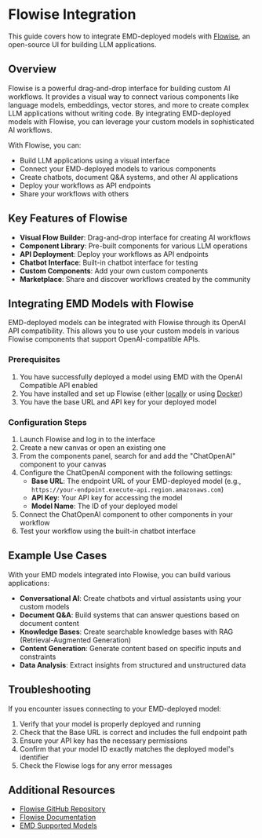 # Flowise Integration

This guide covers how to integrate EMD-deployed models with [Flowise](https://github.com/FlowiseAI/Flowise), an open-source UI for building LLM applications.

## Overview

Flowise is a powerful drag-and-drop interface for building custom AI workflows. It provides a visual way to connect various components like language models, embeddings, vector stores, and more to create complex LLM applications without writing code. By integrating EMD-deployed models with Flowise, you can leverage your custom models in sophisticated AI workflows.

With Flowise, you can:
- Build LLM applications using a visual interface
- Connect your EMD-deployed models to various components
- Create chatbots, document Q&A systems, and other AI applications
- Deploy your workflows as API endpoints
- Share your workflows with others

## Key Features of Flowise

- **Visual Flow Builder**: Drag-and-drop interface for creating AI workflows
- **Component Library**: Pre-built components for various LLM operations
- **API Deployment**: Deploy your workflows as API endpoints
- **Chatbot Interface**: Built-in chatbot interface for testing
- **Custom Components**: Add your own custom components
- **Marketplace**: Share and discover workflows created by the community

## Integrating EMD Models with Flowise

EMD-deployed models can be integrated with Flowise through its OpenAI API compatibility. This allows you to use your custom models in various Flowise components that support OpenAI-compatible APIs.

### Prerequisites

1. You have successfully deployed a model using EMD with the OpenAI Compatible API enabled
2. You have installed and set up Flowise (either [locally](https://github.com/FlowiseAI/Flowise#installation) or using [Docker](https://github.com/FlowiseAI/Flowise#docker))
3. You have the base URL and API key for your deployed model

### Configuration Steps

1. Launch Flowise and log in to the interface
2. Create a new canvas or open an existing one
3. From the components panel, search for and add the "ChatOpenAI" component to your canvas
4. Configure the ChatOpenAI component with the following settings:
   - **Base URL**: The endpoint URL of your EMD-deployed model (e.g., `https://your-endpoint.execute-api.region.amazonaws.com`)
   - **API Key**: Your API key for accessing the model
   - **Model Name**: The ID of your deployed model
5. Connect the ChatOpenAI component to other components in your workflow
6. Test your workflow using the built-in chatbot interface

## Example Use Cases

With your EMD models integrated into Flowise, you can build various applications:

- **Conversational AI**: Create chatbots and virtual assistants using your custom models
- **Document Q&A**: Build systems that can answer questions based on document content
- **Knowledge Bases**: Create searchable knowledge bases with RAG (Retrieval-Augmented Generation)
- **Content Generation**: Generate content based on specific inputs and constraints
- **Data Analysis**: Extract insights from structured and unstructured data

## Troubleshooting

If you encounter issues connecting to your EMD-deployed model:

1. Verify that your model is properly deployed and running
2. Check that the Base URL is correct and includes the full endpoint path
3. Ensure your API key has the necessary permissions
4. Confirm that your model ID exactly matches the deployed model's identifier
5. Check the Flowise logs for any error messages

## Additional Resources

- [Flowise GitHub Repository](https://github.com/FlowiseAI/Flowise)
- [Flowise Documentation](https://docs.flowiseai.com)
- [EMD Supported Models](supported_models.md)
